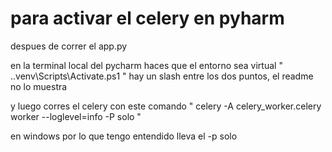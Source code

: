 # para activar el celery en pyharm 

despues de correr el app.py

en la terminal local del pycharm haces que el entorno sea virtual 
" .\.venv\Scripts\Activate.ps1 "
hay un slash entre los dos puntos, el readme no lo muestra

y luego corres el celery con este comando
" celery -A celery_worker.celery worker --loglevel=info -P solo " 

en windows por lo que tengo entendido lleva el -p solo
